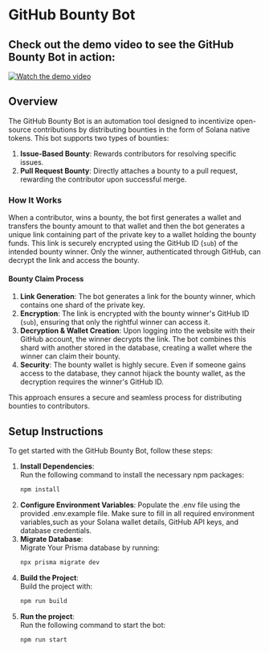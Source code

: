 # GitHub Bounty Bot

## Check out the demo video to see the GitHub Bounty Bot in action:

[![Watch the demo video](https://img.youtube.com/vi/0siVmTWFBZM/0.jpg)](https://youtu.be/0siVmTWFBZM)

## Overview

The GitHub Bounty Bot is an automation tool designed to incentivize open-source contributions by distributing bounties in the form of Solana native tokens. This bot supports two types of bounties:

1. **Issue-Based Bounty**: Rewards contributors for resolving specific issues.
2. **Pull Request Bounty**: Directly attaches a bounty to a pull request, rewarding the contributor upon successful merge.

### How It Works

When a contributor, wins a bounty, the bot first generates a wallet and transfers the bounty amount to that wallet and then the bot generates a unique link containing part of the private key to a wallet holding the bounty funds. This link is securely encrypted using the GitHub ID (`sub`) of the intended bounty winner. Only the winner, authenticated through GitHub, can decrypt the link and access the bounty.

#### Bounty Claim Process

1. **Link Generation**: The bot generates a link for the bounty winner, which contains one shard of the private key.
2. **Encryption**: The link is encrypted with the bounty winner's GitHub ID (`sub`), ensuring that only the rightful winner can access it.
3. **Decryption & Wallet Creation**: Upon logging into the website with their GitHub account, the winner decrypts the link. The bot combines this shard with another stored in the database, creating a wallet where the winner can claim their bounty.
4. **Security**: The bounty wallet is highly secure. Even if someone gains access to the database, they cannot hijack the bounty wallet, as the decryption requires the winner's GitHub ID.

This approach ensures a secure and seamless process for distributing bounties to contributors.

## Setup Instructions

To get started with the GitHub Bounty Bot, follow these steps:

1. **Install Dependencies**:  
   Run the following command to install the necessary npm packages:
   ```bash
   npm install
   ```
2. **Configure Environment Variables**:
   Populate the .env file using the provided .env.example file. Make sure to fill in all required environment variables,such as your Solana wallet details, GitHub API keys, and database credentials.
3. **Migrate Database**:  
   Migrate Your Prisma database by running:
   ```bash
   npx prisma migrate dev
   ```
4. **Build the Project**:  
   Build the project with:
   ```bash
   npm run build
   ```
5. **Run the project**:  
   Run the following command to start the bot:
   ```bash
   npm run start
   ```
